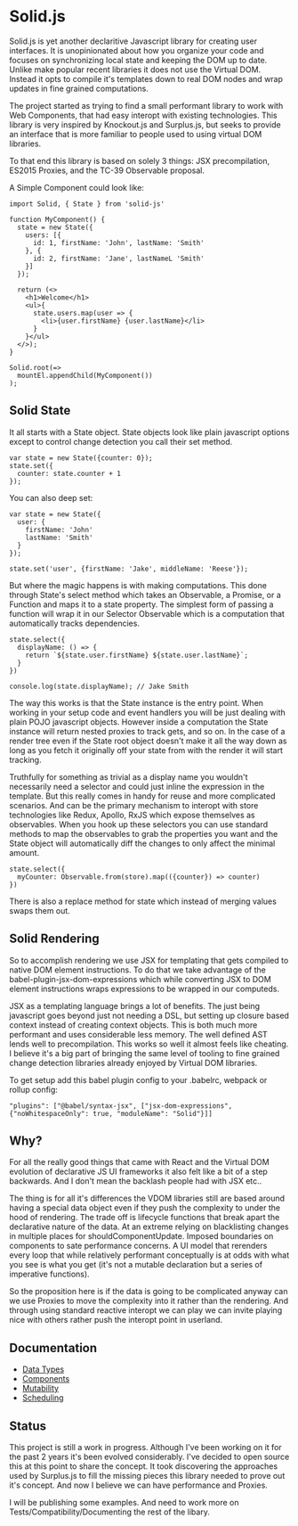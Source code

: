 # Solid.js

Solid.js is yet another declaritive Javascript library for creating user interfaces.  It is unopinionated about how you organize your code and focuses on synchronizing local state and keeping the DOM up to date. Unlike make popular recent libraries it does not use the Virtual DOM. Instead it opts to compile it's templates down to real DOM nodes and wrap updates in fine grained computations.

The project started as trying to find a small performant library to work with Web Components, that had easy interopt with existing technologies. This library is very inspired by Knockout.js and Surplus.js, but seeks to provide an interface that is more familiar to people used to using virtual DOM libraries.

To that end this library is based on solely 3 things: JSX precompilation, ES2015 Proxies, and the TC-39 Observable proposal.

A Simple Component could look like:

    import Solid, { State } from 'solid-js'

    function MyComponent() {
      state = new State({
        users: [{
          id: 1, firstName: 'John', lastName: 'Smith'
        }, {
          id: 2, firstName: 'Jane', lastNameL 'Smith'
        }]
      });

      return (<>
        <h1>Welcome</h1>
        <ul>{
          state.users.map(user => {
            <li>{user.firstName} {user.lastName}</li>
          }
        }</ul>
      </>);
    }

    Solid.root(=>
      mountEl.appendChild(MyComponent())
    );

## Solid State

It all starts with a State object. State objects look like plain javascript options except to control change detection you call their set method.

    var state = new State({counter: 0});
    state.set({
      counter: state.counter + 1
    });

You can also deep set:

    var state = new State({
      user: {
        firstName: 'John'
        lastName: 'Smith'
      }
    });

    state.set('user', {firstName: 'Jake', middleName: 'Reese'});

But where the magic happens is with making computations. This done through State's select method which takes an Observable, a Promise, or a Function and maps it to a state property. The simplest form of passing a function will wrap it in our Selector Observable which is a computation that automatically tracks dependencies.

    state.select({
      displayName: () => {
        return `${state.user.firstName} ${state.user.lastName}`;
      }
    })

    console.log(state.displayName); // Jake Smith

The way this works is that the State instance is the entry point. When working in your setup code and event handlers you will be just dealing with plain POJO javascript objects. However inside a computation the State instance will return nested proxies to track gets, and so on. In the case of a render tree even if the State root object doesn't make it all the way down as long as you fetch it originally off your state from with the render it will start tracking.

Truthfully for something as trivial as a display name you wouldn't necessarily need a selector and could just inline the expression in the template. But this really comes in handy for reuse and more complicated scenarios. And can be the primary mechanism to interopt with store technologies like Redux, Apollo, RxJS which expose themselves as observables. When you hook up these selectors you can use standard methods to map the observables to grab the properties you want and the State object will automatically diff the changes to only affect the minimal amount.

    state.select({
      myCounter: Observable.from(store).map(({counter}) => counter)
    })

There is also a replace method for state which instead of merging values swaps them out.

## Solid Rendering

So to accomplish rendering we use JSX for templating that gets compiled to native DOM element instructions. To do that we take advantage of the babel-plugin-jsx-dom-expressions which while converting JSX to DOM element instructions wraps expressions to be wrapped in our computeds.

JSX as a templating language brings a lot of benefits. The just being javascript goes beyond just not needing a DSL, but setting up closure based context instead of creating context objects. This is both much more performant and uses considerable less memory. The well defined AST lends well to precompilation. This works so well it almost feels like cheating. I believe it's a big part of bringing the same level of tooling to fine grained change detection libraries already enjoyed by Virtual DOM libraries.

To get setup add this babel plugin config to your .babelrc, webpack or rollup config:

    "plugins": ["@babel/syntax-jsx", ["jsx-dom-expressions", {"noWhitespaceOnly": true, "moduleName": "Solid"}]]

## Why?

For all the really good things that came with React and the Virtual DOM evolution of declarative JS UI frameworks it also felt like a bit of a step backwards. And I don't mean the backlash people had with JSX etc..

The thing is for all it's differences the VDOM libraries still are based around having a special data object even if they push the complexity to under the hood of rendering. The trade off is lifecycle functions that break apart the declarative nature of the data. At an extreme relying on blacklisting changes in multiple places for shouldComponentUpdate. Imposed boundaries on components to sate performance concerns. A UI model that rerenders every loop that while relatively performant conceptually is at odds with what you see is what you get (it's not a mutable declaration but a series of imperative functions).

So the proposition here is if the data is going to be complicated anyway can we use Proxies to move the complexity into it rather than the rendering. And through using standard reactive interopt we can play we can invite playing nice with others rather push the interopt point in userland.

## Documentation

* [Data Types](../master/documentation/data-types.md)
* [Components](../master/documentation/components.md)
* [Mutability](../master/documentation/mutability.md)
* [Scheduling](../master/documentation/scheduling.md)

## Status

This project is still a work in progress. Although I've been working on it for the past 2 years it's been evolved considerably. I've decided to open source this at this point to share the concept. It took discovering the approaches used by Surplus.js to fill the missing pieces this library needed to prove out it's concept. And now I believe we can have performance and Proxies.

I will be publishing some examples.  And need to work more on Tests/Compatibility/Documenting the rest of the libary.
